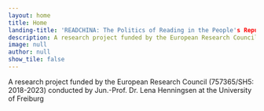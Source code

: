```yaml
---
layout: home
title: Home
landing-title: 'READCHINA: The Politics of Reading in the People's Republic of China'
description: A research project funded by the European Research Council (757365/SH5: 2018-2023) conducted by Jun.-Prof. Dr. Lena Henningsen at the University of Freiburg
image: null
author: null
show_tile: false
---
```


A research project funded by the European Research Council (757365/SH5: 2018-2023) conducted by Jun.-Prof. Dr. Lena Henningsen at the University of Freiburg
